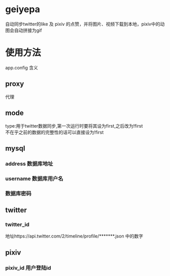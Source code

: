 # geiyepa
自动同步twitter的like 及 pixiv 的点赞，并将图片、视频下载到本地，pixiv中的动图会自动拼接为gif
# 使用方法
app.config 含义
## proxy
代理
## mode
type:用于twitter数据同步,第一次运行时要将其设为first,之后改为!first <br>
不在乎之前的数据的完整性的话可以直接设为!first
## mysql
### address 数据库地址
### username 数据库用户名
### 数据库密码
## twitter
### twitter\_id
地址https://api.twitter.com/2/timeline/profile/\*\*\*\*\*\*\*.json 中的数字
## pixiv
### pixiv\_id 用户登陆id
